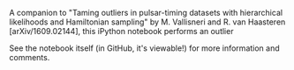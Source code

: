 A companion to "Taming outliers in pulsar-timing datasets with hierarchical likelihoods and Hamiltonian sampling" by M. Vallisneri and R. van Haasteren [arXiv/1609.02144], this iPython notebook performs an outlier 

See the notebook itself (in GitHub, it's viewable!) for more information and comments.
